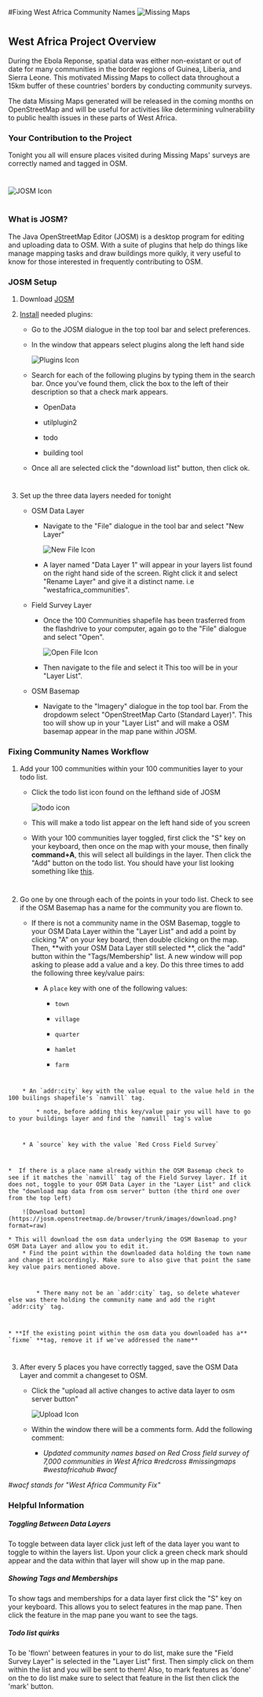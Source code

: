 #Fixing West Africa Community Names
![Missing Maps](http://wiki.openstreetmap.org/w/images/thumb/a/a3/Missing-Maps-logo.jpg/400px-Missing-Maps-logo.jpg)
# 
## West Africa Project Overview

During the Ebola Reponse, spatial data was either non-existant or out of date for many communities in the border regions of Guinea, Liberia, and Sierra Leone. This motivated Missing Maps to collect data throughout a 15km buffer of these countries' borders by conducting community surveys. 

The data Missing Maps generated will be released in the coming months on OpenStreetMap and will be useful for activities like determining vulnerability to public health issues in these parts of West Africa. 

### Your Contribution to the Project

Tonight you all will ensure places visited during Missing Maps' surveys are correctly named and tagged in OSM.

# 
![JOSM Icon](https://josm.openstreetmap.de/browser/trunk/images/logo.png?format=raw)
# 

### What is JOSM?
The Java OpenStreetMap Editor (JOSM) is a desktop program for editing and uploading data to OSM. With a suite of plugins that help do things like manage mapping tasks and draw buildings more quikly, it very useful to know for those interested in frequently contributing to OSM.

### JOSM Setup


1. Download [JOSM](https://josm.openstreetmap.de/download/josm.jnlp)

2. [Install](http://wiki.openstreetmap.org/wiki/JOSM/Plugins#Installation) needed plugins: 

	* Go to the JOSM dialogue in the top tool bar and select preferences. 
	
	* In the window that appears select plugins along the left hand side
	
		![Plugins Icon](http://wiki.openstreetmap.org/w/images/2/2f/IconeGreffons.png)

	* Search for each of the following plugins by typing them in the search bar. Once you've found them, click the box to the left of their description so that a check mark appears.

		* OpenData
	
		* utilplugin2
	
		* todo
	
		* building tool	
	
	* Once all are selected click the "download list" button, then click ok.
# 

3. Set up the three data layers needed for tonight

	* OSM Data Layer
	
		* Navigate to the "File" dialogue in the tool bar and select "New Layer"
		
			![New File Icon](https://josm.openstreetmap.de/export/11346/josm/trunk/images/new.png)
			
		* A layer named "Data Layer 1" will appear in your layers list found on the right hand side of the screen. Right click it and select "Rename Layer" and give it a distinct name. i.e "westafrica_communities".		
			  
	* Field Survey Layer
		* Once the 100 Communities shapefile has been trasferred from the flashdrive to your computer, again go to the "File" dialogue and select "Open".  
				
			![Open File Icon](http://wiki.openstreetmap.org/w/images/3/3c/JOSM-Icon_Datei_%C3%B6ffnen.jpg)
			
		* Then navigate to the file and select it This too will be in your "Layer List".
	
	* OSM Basemap
		* Navigate to the "Imagery" dialogue in the top tool bar. From the dropdowm select "OpenStreetMap Carto (Standard Layer)". This too will show up in your "Layer List" and will make a OSM basemap appear in the map pane within JOSM. 
		
				
	
### Fixing Community Names Workflow

1. Add your 100 communities within your 100 communities layer to your todo list. 

	* Click the todo list icon found on the lefthand side of JOSM
	
		![todo icon](http://i.imgur.com/0UymMtH.png)

	* This will make a todo list appear on the left hand side of you screen		
	* With your 100 communities layer toggled, first click the "S" key on your keyboard, then once on the map with your mouse, then finally **command+A**, this will select all buildings in the layer. Then click the "Add" button on the todo list. You should have your list looking something like [this](http://imgur.com/a/5Zq7w).
# 
2. Go one by one through each of the points in your todo list. Check to see if the OSM Basemap has a name for the community you are flown to.

	* If there is not a community name in the OSM Basemap, toggle to your OSM Data Layer within the "Layer List" and add a point by clicking "A" on your key board, then double clicking on the map. Then, **with your OSM Data Layer still selected **, click the "add" button within the "Tags/Membership" list. A new window will pop asking to please add a value and a key. Do this three times to add the following three key/value pairs: 
	
		* A `place` key with one of the following values:
			
			* `town`
			
			* `village`
			
			* `quarter`
			
			* `hamlet`
			
			* `farm`
# 	
		* An `addr:city` key with the value equal to the value held in the 100 builings shapefile's `namvill` tag. 
		
			* note, before adding this key/value pair you will have to go to your buildings layer and find the `namvill` tag's value
# 
		* A `source` key with the value `Red Cross Field Survey`		
# 
	*  If there is a place name already within the OSM Basemap check to see if it matches the `namvill` tag of the Field Survey layer. If it does not, toggle to your OSM Data Layer in the "Layer List" and click the "download map data from osm server" button (the third one over from the top left)
	
		![Download buttom](https://josm.openstreetmap.de/browser/trunk/images/download.png?format=raw)

	* This will download the osm data underlying the OSM Basemap to your OSM Data Layer and allow you to edit it. 
		* Find the point within the downloaded data holding the town name and change it accordingly. Make sure to also give that point the same key value pairs mentioned above. 
# 
			* There many not be an `addr:city` tag, so delete whatever else was there holding the community name and add the right `addr:city` tag.  
# 
	* **If the existing point within the osm data you downloaded has a** `fixme` **tag, remove it if we've addressed the name**
# 
3. After every 5 places you have correctly tagged, save the OSM Data Layer and commit a changeset to OSM. 

	* Click the "upload all active changes to active data layer to osm server button" 
	
		![Upload Icon](https://josm.openstreetmap.de/browser/trunk/images/upload.png?format=raw)
	
	* Within the window there will be a comments form. Add the following comment: 
	
		* *Updated community names based on Red Cross field survey of 7,000 communities in West Africa #redcross #missingmaps #westafricahub #wacf*
		
*#wacf stands for "West Africa Community Fix"*

### Helpful Information

##### *Toggling Between Data Layers*

To toggle between data layer click just left of the data layer you want to toggle to within the layers list. Upon your click a green check mark should appear and the data within that layer will show up in the map pane.

##### *Showing Tags and Memberships*

To show tags and memberships for a data layer first click the "S" key on your keyboard. This allows you to select features in the map pane. Then click the feature in the map pane you want to see the tags.

##### *Todo list quirks*
To be 'flown' between features in your to do list, make sure the "Field Survey Layer" is selected in the "Layer List" first. Then simply click on them within the list and you will be sent to them! Also, to mark features as 'done' on the to do list make sure to select that feature in the list then click the 'mark' button. 


